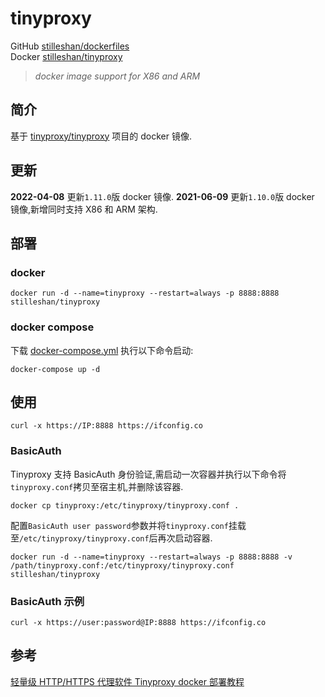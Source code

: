 # tinyproxy

GitHub [stilleshan/dockerfiles](https://github.com/stilleshan/dockerfiles)  
Docker [stilleshan/tinyproxy](https://hub.docker.com/r/stilleshan/tinyproxy)
> *docker image support for X86 and ARM*

## 简介
基于 [tinyproxy/tinyproxy](https://github.com/tinyproxy/tinyproxy) 项目的 docker 镜像.

## 更新
**2022-04-08** 更新`1.11.0`版 docker 镜像.
**2021-06-09** 更新`1.10.0`版 docker 镜像,新增同时支持 X86 和 ARM 架构.

## 部署
### docker
```shell
docker run -d --name=tinyproxy --restart=always -p 8888:8888 stilleshan/tinyproxy
```

### docker compose
下载 [docker-compose.yml](https://raw.githubusercontent.com/stilleshan/dockerfiles/main/tinyproxy/docker-compose.yml) 执行以下命令启动:
```shell
docker-compose up -d
```

## 使用
```shell
curl -x https://IP:8888 https://ifconfig.co
```

### BasicAuth
Tinyproxy 支持 BasicAuth 身份验证,需启动一次容器并执行以下命令将`tinyproxy.conf`拷贝至宿主机,并删除该容器.
```shell
docker cp tinyproxy:/etc/tinyproxy/tinyproxy.conf .
```
配置`BasicAuth user password`参数并将`tinyproxy.conf`挂载至`/etc/tinyproxy/tinyproxy.conf`后再次启动容器.
```shell
docker run -d --name=tinyproxy --restart=always -p 8888:8888 -v /path/tinyproxy.conf:/etc/tinyproxy/tinyproxy.conf stilleshan/tinyproxy
```

### BasicAuth 示例
```shell
curl -x https://user:password@IP:8888 https://ifconfig.co
```

## 参考
[轻量级 HTTP/HTTPS 代理软件 Tinyproxy docker 部署教程](https://www.ioiox.com/archives/130.html)

